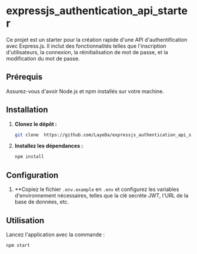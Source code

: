 # expressjs_authentication_api_starter

Ce projet est un starter pour la création rapide d'une API d'authentification avec Express.js. Il inclut des fonctionnalités telles que l'inscription d'utilisateurs, la connexion, la réinitialisation de mot de passe, et la modification du mot de passe.

## Prérequis

Assurez-vous d'avoir Node.js et npm installés sur votre machine.

## Installation

1. **Clonez le dépôt :**

    ```bash
    git clone  https://github.com/LayeDa/expressjs_authentication_api_starter.git
    ```

2. **Installez les dépendances :**

    ```bash
    npm install
    ```

## Configuration

1. **Copiez le fichier `.env.example` en `.env` et configurez les variables d'environnement nécessaires, telles que la clé secrète JWT, l'URL de la base de données, etc.

## Utilisation

Lancez l'application avec la commande :

```bash
npm start
